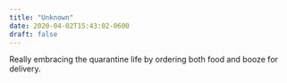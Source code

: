 ```yaml
---
title: "Unknown"
date: 2020-04-02T15:43:02-0600
draft: false
---
```


Really embracing the quarantine life by ordering both food and booze for delivery.
